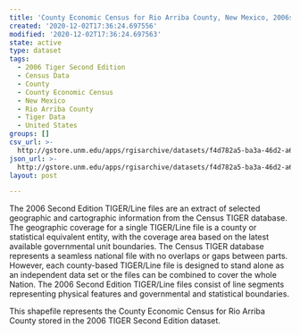 ```yaml
---
title: 'County Economic Census for Rio Arriba County, New Mexico, 2006se TIGER'
created: '2020-12-02T17:36:24.697556'
modified: '2020-12-02T17:36:24.697563'
state: active
type: dataset
tags:
  - 2006 Tiger Second Edition
  - Census Data
  - County
  - County Economic Census
  - New Mexico
  - Rio Arriba County
  - Tiger Data
  - United States
groups: []
csv_url: >-
  http://gstore.unm.edu/apps/rgisarchive/datasets/f4d782a5-ba3a-46d2-a67e-a4151695692b/tgr2006se_rioa_ctyec.derived.csv
json_url: >-
  http://gstore.unm.edu/apps/rgisarchive/datasets/f4d782a5-ba3a-46d2-a67e-a4151695692b/tgr2006se_rioa_ctyec.derived.json
layout: post

---
```

The 2006 Second Edition TIGER/Line files are an extract of selected geographic and cartographic information from the Census TIGER database.  The geographic coverage for a single TIGER/Line file is a county or statistical equivalent entity, with the coverage area based on the latest available governmental unit boundaries. The Census TIGER database represents a seamless national file with no overlaps or gaps between parts.  However, each county-based TIGER/Line file is designed to stand alone as an independent data set or the files can be combined to cover the whole Nation.  The 2006 Second Edition  TIGER/Line files consist of line segments representing physical features and governmental and statistical boundaries.  

This shapefile represents the County Economic Census for Rio Arriba County stored in the 2006 TIGER Second Edition dataset.
